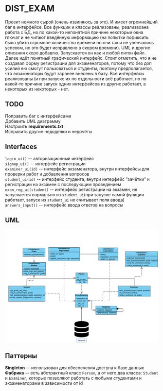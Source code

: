 # DIST_EXAM
Проект немного сырой (очень извиняюсь за это). И имеет огромнейший баг в интерфейсе. Все функции и классы реализованы, реализвоана работа с БД, но
по какой-то непонятной причине некоторые окна глючат и не читают введённую информацию (на попытки пофиксить было убито огромное количество времени но они
так и не увенчались успехом, но это будет исправлено в скором времени). UML и другие описания скоро добавлю.
Запускается он как и любой питон файл. Далее идёт понятный графический интерфейс. Стоит отметить, что я не создавал форму регистрации для экзаменаторов, потому что без доп усилий ею смогут пользоваться и студенты, поэтому предполагается, что экзаменаторы будут заранее внесены в базу. 
Все интерфейсы реализованы (и при запуске их по отдельности всё работает, но по какой-то причине запуск одних интерфейсов из других работает, а некоторых из некоторых - нет.
## TODO
Поправить баг с интерфейсами  
Добавить UML диаграмму  
Настроить **requirements.txt**  
Исправить другие недоделки и недочёты

## Interfaces
`login_ui()` -- авторизационный интерфейс  
`signup_ui()` -- интерфейс регистрации  
`examiner_ui(id)` -- интерфейс экзаменатора, внутри интерфейсы для проверки работ и добавления вопросов  
`student_ui(id)` -- интерфейс студента, внутри интерфейс "зачётки" и регистрации на экзамен с последующим проведением  
`exam_reg_ui(student)` -- интерфейс регистрации на экзамен, не запускается нормально из `student_ui`(при запуске самой функции работает, запуск из `student_ui` не считывает поля ввода)  
`answers_input()` -- интерфейс ввода ответов на вопросы

## UML
![](./UML.png)

## Паттерны
**Singleton** -- использован для обеспечения доступа к базе данных  
**Фабрика** -- есть абстрактный класс `Person`, а от него два класса: `Student` и `Examiner`, которые позволяют работать с любыми студентами и экзаменаторами в зависимости от id
